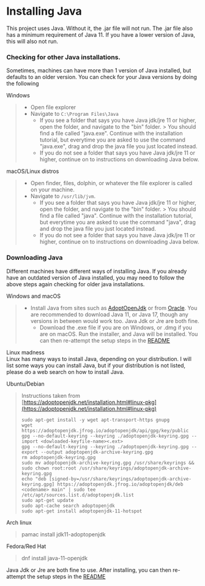 # Installing Java

This project uses Java. Without it, the .jar file will not run. 
The .jar file also has a minimum requirement of Java 11. If you have a lower version of Java, this will also not run.

### Checking for other Java installations. 
Sometimes, machines can have more than 1 version of Java installed, but defaults to an older version. 
You can check for your Java versions by doing the following

Windows
> * Open file explorer
> * Navigate to ```C:\Program Files\Java```
>   * If you see a folder that says you have Java jdk/jre 11 or higher, open the folder, and navigate to the "bin" folder.
      > You should find a file called "java.exe". Continue with the installation tutorial, but everytime you are asked to use the command "java.exe", drag and drop the java file you just located instead.
>   * If you do not see a folder that says you have Java jdk/jre 11 or higher, continue on to instructions on downloading Java below.

macOS/Linux distros
> * Open finder, files, dolphin, or whatever the file explorer is called on your machine.
> * Navigate to ```/usr/lib/jvm```. 
>   * If you see a folder that says you have Java jdk/jre 11 or higher, open the folder, and navigate to the "bin" folder. 
      > You should find a file called "java". Continue with the installation tutorial, but everytime you are asked to use the command "java", drag and drop the java file you just located instead.
>   * If you do not see a folder that says you have Java jdk/jre 11 or higher, continue on to instructions on downloading Java below.

### Downloading Java
Different machines have different ways of installing Java. If you already have an outdated version of Java installed, you may need to follow the above steps again checking for older java installations.

Windows and macOS
> * Install Java from sites such as [AdoptOpenJdk](https://adoptopenjdk.net/) or from [Oracle](https://www.oracle.com/java/technologies/javase/jdk17-archive-downloads.html). You are recommended to download Java 11, or Java 17, though any versions in between would work too. Java Jdk or Jre are both fine.
>   * Download the .exe file if you are on Windows, or .dmg if you are on macOS. Run the installer, and Java will be installed. You can then re-attempt the setup steps in the [README](https://github.com/awesomemoder316/DiscordBackdoorBot#readme)


Linux madness  
Linux has many ways to install Java, depending on your distribution. I will list some ways you can install Java, but if your distribution is not listed, please do a web search on how to install Java. 

Ubuntu/Debian
> Instructions taken from [https://adoptopenjdk.net/installation.html#linux-pkg](https://adoptopenjdk.net/installation.html#linux-pkg)
>```
>sudo apt-get install -y wget apt-transport-https gnupg
>wget https://adoptopenjdk.jfrog.io/adoptopenjdk/api/gpg/key/public
>gpg --no-default-keyring --keyring ./adoptopenjdk-keyring.gpg --import <dowloaded-keyfile-name><.ext>
>gpg --no-default-keyring --keyring ./adoptopenjdk-keyring.gpg --export --output adoptopenjdk-archive-keyring.gpg 
>rm adoptopenjdk-keyring.gpg
>sudo mv adoptopenjdk-archive-keyring.gpg /usr/share/keyrings && sudo chown root:root /usr/share/keyrings/adoptopenjdk-archive-keyring.gpg 
>echo "deb [signed-by=/usr/share/keyrings/adoptopenjdk-archive-keyring.gpg] https://adoptopenjdk.jfrog.io/adoptopenjdk/deb <codename> main" | sudo tee /etc/apt/sources.list.d/adoptopenjdk.list
>sudo apt-get update
>sudo apt-cache search adoptopenjdk
>sudo apt-get install adoptopenjdk-11-hotspot
>```

Arch linux
> pamac install jdk11-adoptopenjdk

Fedora/Red Hat
> dnf install java-11-openjdk

Java Jdk or Jre are both fine to use. After installing, you can then re-attempt the setup steps in the [README](https://github.com/awesomemoder316/DiscordBackdoorBot/)




